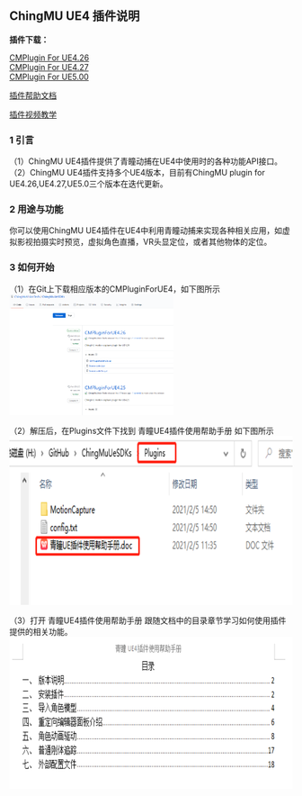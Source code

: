 ## ChingMU UE4 插件说明

**插件下载：**       
<!---
[CMPlugin For UE4.26](https://github.com/ChingMuVisionTech/ChingMuUeSDKs/releases/download/ForUE4.26/CMPlugin_UE4.26.rar)  
[CMPlugin For UE4.27](https://github.com/ChingMuVisionTech/ChingMuUeSDKs/releases/download/UE4.27/CMPlugin_UE4.27.rar)   
[CMPlugin For UE5.00](https://github.com/ChingMuVisionTech/ChingMuUeSDKs/releases/download/UE5.0/CMPlugin_UE5.0.rar)   
-->

[CMPlugin For UE4.26](https://github.com/ChingMuVisionTech/ChingMuUeSDKs/releases/download/new_CMPlugin_UE4.26/CMPlugin_UE4.26.rar)  
[CMPlugin For UE4.27](https://github.com/ChingMuVisionTech/ChingMuUeSDKs/releases/download/CMPlugin_UE4.27/CMPlugin_UE4.27.rar)   
[CMPlugin For UE5.00](https://github.com/ChingMuVisionTech/ChingMuUeSDKs/releases/download/CMPlugin_UE5.0/CMPlugin_UE5.0.rar) 

[插件帮助文档](https://github.com/ChingMuVisionTech/ChingMuUeSDKs/releases/download/UE_DOC/UE.doc)

[插件视频教学](https://github.com/ChingMuVisionTech/ChingMuUeSDKs/releases/download/help/Help.mp4)
### 1 引言

（1）ChingMU UE4插件提供了青瞳动捕在UE4中使用时的各种功能API接口。<br>
（2）ChingMU UE4插件支持多个UE4版本，目前有ChingMU plugin for UE4.26,UE4.27,UE5.0三个版本在迭代更新。

### 2 用途与功能

你可以使用ChingMU UE4插件在UE4中利用青瞳动捕来实现各种相关应用，如虚拟影视拍摄实时预览，虚拟角色直播，VR头显定位，或者其他物体的定位。

### 3 如何开始 

（1）在Git上下载相应版本的CMPluginForUE4，如下图所示<br>
<img src="./imgs/UE4Plugin_description_01.png" width="58%" height="58%" title="Git上下载CMPluginForUE4"/><br>

（2）解压后，在Plugins文件下找到 青瞳UE4插件使用帮助手册 如下图所示<br>
<img src="./imgs/UE4Plugin_description_02.png" width="685px" height="300px" title="打开插件使用帮助文档"/><br>

（3）打开 青瞳UE4插件使用帮助手册 跟随文档中的目录章节学习如何使用插件提供的相关功能。<br>
<img src="./imgs/UE4Plugin_description_03.png" width="730px" height="270px" title="插件使用帮助文档目录"/>

